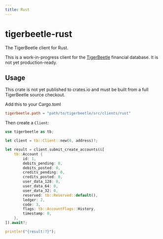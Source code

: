 ```yaml
---
title: Rust
---
```


# tigerbeetle-rust

The TigerBeetle client for Rust.

This is a work-in-progress client for the [TigerBeetle] financial database.
It is not yet production-ready.

[TigerBeetle]: https://tigerbeetle.com

## Usage

This crate is not yet published to crates.io and must be built from
a full TigerBeetle source checkout.

Add this to your Cargo.toml

```toml
tigerbeetle.path = "path/to/tigerbeetle/src/clients/rust"
```

Then create a `Client`:

```rust
use tigerbeetle as tb;

let client = tb::Client::new(0, address)?;

let result = client.submit_create_accounts(&[
    tb::Account {
        id: 1,
        debits_pending: 0,
        debits_posted: 0,
        credits_pending: 0,
        credits_posted: 0,
        user_data_128: 0,
        user_data_64: 0,
        user_data_32: 0,
        reserved: tb::Reserved::default(),
        ledger: 2,
        code: 3,
        flags: tb::AccountFlags::History,
        timestamp: 0,
    },
]).await?;

println!("{result:?}");
```
